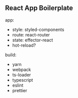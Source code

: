 ## React App Boilerplate

app:

- style: styled-components
- route: react-router
- state: effector-react
- hot-reload?

build:

- yarn
- webpack
- ts-loader
- typescript
- eslint
- prettier
